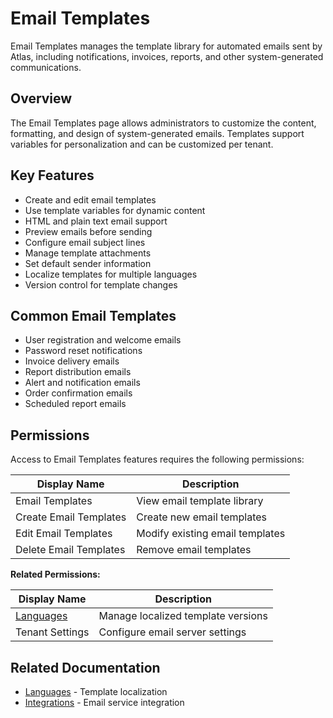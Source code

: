 # Email Templates

Email Templates manages the template library for automated emails sent by Atlas, including notifications, invoices, reports, and other system-generated communications.

## Overview

The Email Templates page allows administrators to customize the content, formatting, and design of system-generated emails. Templates support variables for personalization and can be customized per tenant.

## Key Features

* Create and edit email templates
* Use template variables for dynamic content
* HTML and plain text email support
* Preview emails before sending
* Configure email subject lines
* Manage template attachments
* Set default sender information
* Localize templates for multiple languages
* Version control for template changes

## Common Email Templates

* User registration and welcome emails
* Password reset notifications
* Invoice delivery emails
* Report distribution emails
* Alert and notification emails
* Order confirmation emails
* Scheduled report emails

## Permissions

Access to Email Templates features requires the following permissions:

| Display Name | Description |
|--------------|-------------|
| Email Templates | View email template library |
| Create Email Templates | Create new email templates |
| Edit Email Templates | Modify existing email templates |
| Delete Email Templates | Remove email templates |

**Related Permissions:**

| Display Name | Description |
|--------------|-------------|
| [Languages](Languages.md) | Manage localized template versions |
| Tenant Settings | Configure email server settings |

## Related Documentation

* [Languages](Languages.md) - Template localization
* [Integrations](Integrations.md) - Email service integration

